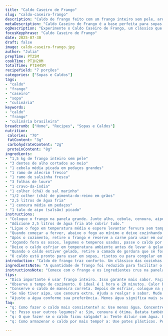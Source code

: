 ```yaml
---
title: "Caldo Caseiro de Frango"
slug: "caldo-caseiro-frango"
description: "Caldo de frango feito com um frango inteiro sem pele, aromatizado com ervas frescas e especiarias. Usando menos água, com ajustes nos ingredientes, resulta em um caldo saboroso, claro e leve. Cozimento suave por cerca de 1 hora e 20 minutos, com etapas para separar gordura e limpar o caldo. Sem laticínios, ovos, glúten, e nozes. Essencial para sopas, risotos e cozidos brasileiros que pedem sabor caseiro e natural."
metaDescription: "Caldo Caseiro de Frango é a base perfeita para sopas e risotos. Sabor puro e caseiro em cada colher."
ogDescription: "Experimente o Caldo Caseiro de Frango, um clássico que traz sabor de verdade à sua cozinha."
focusKeyphrase: "Caldo Caseiro de Frango"
date: 2025-07-30
draft: false
image: caldo-caseiro-frango.jpg
author: "Julia"
prepTime: PT25M
cookTime: PT1H20M
totalTime: PT1H45M
recipeYield: "7 porções"
categories: ["Sopas e Caldos"]
tags:
- "caldo"
- "frango"
- "caseiro"
- "sopa"
- "culinária"
keywords:
- "caldo"
- "frango"
- "culinária brasileira"
breadcrumb: ["Home", "Recipes", "Sopas e Caldos"]
nutrition: 
 calories: "70"
 fatContent: "3g"
 carbohydrateContent: "2g"
 proteinContent: "8g"
ingredients:
- "1,5 kg de frango inteiro sem pele"
- "3 dentes de alho cortados ao meio"
- "1 cebola média picada em pedaços grandes"
- "1 ramo de alecrim fresco"
- "1 ramo de salsinha fresca"
- "3 folhas de louro"
- "1 cravo-da-índia"
- "1 colher (chá) de sal marinho"
- "1/2 colher (chá) de pimenta-do-reino em grãos"
- "2,5 litros de água fria"
- "1 cenoura média em pedaços"
- "1 talo de aipo (salsão) picado"
instructions:
- "Coloque o frango na panela grande. Junte alho, cebola, cenoura, aipo e os temperos: alecrim, salsinha, louro, cravo, sal e pimenta."
- "Adicione 2,5 litros de água fria até cobrir tudo."
- "Ligue o fogo em temperatura média e espere levantar fervura sem tampar totalmente para evitar transbordar."
- "Quando começar a ferver, abaixe o fogo ao mínimo e deixe cozinhando lentamente por cerca de 1 hora e 20 minutos. Use uma colher para tirar a espuma que formar na superfície de vez em quando."
- "Após o cozimento, retire o frango e reserve a carne para usar em outras preparações ou guardá-la."
- "Jogando fora os ossos, legumes e temperos usados, passe o caldo por uma peneira fina, retirando bem os sólidos."
- "Deixe o caldo esfriar em temperatura ambiente antes de levar à geladeira por pelo menos 2 horas."
- "Quando o caldo estiver gelado, retire a camada de gordura que se formou sobre o líquido com uma colher."
- "O caldo está pronto para usar em sopas, risotos ou para congelar em porções."
introduction: "Caldo de frango traz conforto. Um clássico das cozinhas brasileiras, a base pra muito prato que pede sabor natural. Nada de industrializado. Frango inteiro, pouca água, temperos frescos na medida. Aí começa a magia. Sabor que toma conta da panela. Sem pressa. Ferve de leve, tira a espuma, cuida do tempo. Cenoura e aipo dão vida, uma pitada mais do que o básico. Tudo pensado pra ter um caldo leve mas cheio de personalidade. Aquele toque caseiro que lembra almoço de domingo, família reunida. Não é só caldo, é coração. Tudo sem lactose, glúten ou “firulas”. Simples, direto, funcional. Quase um abraço em forma líquida, perfeito pra aquecer o corpo e alma. No fim, separar gordura e limpar é essencial pra não pesar. Pode congelar? Claro, pro dia-a-dia da correria. Ingredientes soltos em harmonia pra um caldo coringa que salva qualquer receita. Por aqui, caldo é parte da cultura. Receita, tradição, aconchego."
ingredientsNote: "A quantidade de frango foi reduzida para facilitar o manuseio e concentrar o sabor. Em vez de tomilho, usei alecrim, que é muito popular na cozinha brasileira e agrega aroma herbáceo marcante. Troquei a salsa francesa pela salsinha comum, mais acessível e igualmente eficiente. Acrescentei cenoura e aipo para reforçar o sabor sem pesar. Alho e cebola são indispensáveis para criar um fundo rico, sem roubar o protagonismo do frango. Sal na medida para preservar a naturalidade do caldo, não exagerar. A pimenta-do-reino em grãos dá leve picância na medida. Água reduzida permite caldo mais saboroso sem diluir o aroma. Folhas de louro e cravo acrescentam aquele toque sutil que você sente mas não identifica imediatamente. O corte dos legumes em pedaços maiores facilita a remoção depois do cozimento. O segredo: ingredientes simples e frescos, nada industrializado. Assim constrói-se o fundo líquido mais autêntico da cozinha brasileira."
instructionsNote: "Comece com o frango e os ingredientes crus na panela, água fria para não cozinhar rápido demais e extrair sabor com calma. Ferva, depois reduza para fogo baixo, mantém o caldo claro e evita a turbidez. Atenção na espuma que sobe, tirar ajuda a clarificar. Cozinhar por aproximadamente 1 hora e 20 minutos é o tempo que extrai sabor sem desmanchar tudo. Depois, retire o frango com cuidado, desosse e reserve a carne. Jogue fora ossos, vegetais e ervas para evitar amargor. Filtre o caldo para garantir leveza. Deixe esfriar antes de levar à geladeira para garantir que a gordura se solidifique e possa ser retirada fácil. O passo do desengorduramento é essencial para um caldo leve, sem oleosidade. Após isso, está pronto para uso imediato ou congelamento. Se congelar, use potes ou sacos próprios para manter aroma e facilitar o uso. O resultado é um base versátil que transforma qualquer receita, do arroz de forno à canja. Cozinhar é cuidar, colher, guardar para o futuro."
tips:
- "Dica importante é usar frango inteiro. Isso garante mais sabor. Faça com calma. Os temperos devem ser frescos. Alho e cebola não podem faltar. Eles criam a base. Não esqueça do aipo. Ele traz um toque especial. Tente escolher vegetais de boa qualidade."
- "Observe o tempo de cozimento. O ideal é 1 hora e 20 minutos. Calor baixo é necessário. Retire a espuma que aparece na superfície. Isso deixa o caldo mais claro. Para filtrá-lo, use peneira fina. Assim o resultado final é um caldo leve."
- "Conserve o caldo de maneira correta. Depois de esfriar, coloque na geladeira. Retire a gordura que aparece quando esfria. Usar potes herméticos é melhor. Isso preserva o aroma. Congelar também é uma boa ideia. Perfeito para dias corridos."
- "Se não tiver aipo, use cenoura extra. Ajuda a realçar o sabor. Mude os temperos, mas mantenha o essencial. Louro e cravo fazem diferença. A quantidade de sal é chave. Deixe sempre na medida certa. Isso evita um caldo salgado."
- "Ajuste a água conforme sua preferência. Menos água significa mais sabor. Fique de olho no fogo. Tem que ser baixo e constante. Um caldo bem preparado exige paciência. Sabor vem do tempo e do cuidado."
faq:
- "q: Como fazer o caldo mais consistente? a: Use menos água. Concentre o sabor. Cozinhe por mais tempo. Isso ajuda bastante."
- "q: Posso usar outros legumes? a: Sim, cenoura é ótima. Batata também funciona. Mas evite legumes amargos. Quer sabor leve."
- "q: O que fazer se o caldo ficou salgado? a: Tente diluir com água. Ou adicione mais cenoura. Assim suaviza o sabor e ameniza o sal."
- "q: Como armazenar o caldo por mais tempo? a: Use potes plásticos. Pode congelar também. Certifique-se de não encher muito. Evita problemas na hora de descongelar."

---
```

